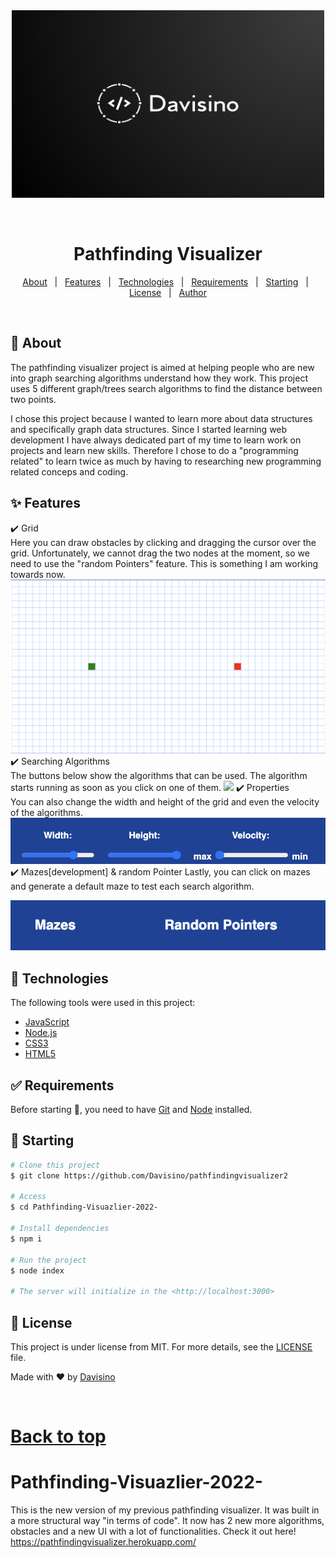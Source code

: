 
<div align="center" id="top"> 
   <img src="./public/images/logo.png" alt="Pathfindingvisualizer2" width=500 height=300/>

&#xa0;

  <!-- <a href="https://pathfindingvisualizer2.netlify.app">Demo</a> -->
</div>

<h1 align="center">Pathfinding Visualizer</h1>

<!-- Status -->

<!-- <h4 align="center">
	🚧  Pathfindingvisualizer2 🚀 Under construction...  🚧
</h4>

<hr> -->

<p align="center">
  <a href="#dart-about">About</a> &#xa0; | &#xa0; 
  <a href="#sparkles-features">Features</a> &#xa0; | &#xa0;
  <a href="#rocket-technologies">Technologies</a> &#xa0; | &#xa0;
  <a href="#white_check_mark-requirements">Requirements</a> &#xa0; | &#xa0;
  <a href="#checkered_flag-starting">Starting</a> &#xa0; | &#xa0;
  <a href="#memo-license">License</a> &#xa0; | &#xa0;
  <a href="https://github.com/{{YOUR_GITHUB_USERNAME}}" target="_blank">Author</a>
</p>

<br>

## :dart: About

The pathfinding visualizer project is aimed at helping people who are new into graph searching algorithms understand how they work. This project uses 5 different graph/trees search algorithms to find the distance between two points.

I chose this project because I wanted to learn more about data structures and specifically graph data structures. Since I started learning web development I have always dedicated part of my time to learn work on projects and learn new skills. Therefore I chose to do a "programming related" to learn twice as much by having to researching new programming related conceps and coding.

## :sparkles: Features

:heavy_check_mark: Grid\
Here you can draw obstacles by clicking and dragging the cursor over the grid.
Unfortunately, we cannot drag the two nodes at the moment, so we need to use the
"random Pointers" feature. This is something I am working towards now.
<img src="./public/images/grid.png">
:heavy_check_mark: Searching Algorithms\
The buttons below show the algorithms that can be used.
The algorithm starts running as soon as you click on one of them.
<img src="./public/images/algorithms.png">
:heavy_check_mark: Properties\
You can also change the width and height of the grid and even the velocity of the algorithms.
<img src="./public/images/properties.png" >
:heavy_check_mark: Mazes[development] & random Pointer
Lastly, you can click on mazes and generate a default maze to test each search algorithm.

<img src="./public/images/development.png">

## :rocket: Technologies

The following tools were used in this project:

- [JavaScript](https://developer.mozilla.org/en-US/docs/Web/JavaScript)
- [Node.js](https://nodejs.org/en/)
- [CSS3](https://developer.mozilla.org/en-US/docs/Web/CSS)
- [HTML5](https://developer.mozilla.org/en-US/docs/Glossary/HTML5)

## :white_check_mark: Requirements

Before starting :checkered_flag:, you need to have [Git](https://git-scm.com) and [Node](https://nodejs.org/en/) installed.

## :checkered_flag: Starting

```bash
# Clone this project
$ git clone https://github.com/Davisino/pathfindingvisualizer2

# Access
$ cd Pathfinding-Visuazlier-2022-

# Install dependencies
$ npm i

# Run the project
$ node index

# The server will initialize in the <http://localhost:3000>
```

## :memo: License

This project is under license from MIT. For more details, see the [LICENSE](LICENSE.md) file.

Made with :heart: by <a href="https://github.com/Davisino" target="_blank">Davisino</a>

&#xa0;

<a href="#top">Back to top</a>
=======
# Pathfinding-Visuazlier-2022-
This is the new version of my previous pathfinding visualizer. It was built in a more structural way "in terms of code". It now has 2 new more algorithms, obstacles and a new UI with a lot of functionalities. Check it out here!  https://pathfindingvisualizer.herokuapp.com/

